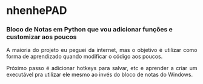 # nhenhePAD
### Bloco de Notas em Python que vou adicionar funções e customizar aos poucos
<p align="justify">A maioria do projeto eu peguei da internet, mas o objetivo é utilizar como forma de aprendizado quando modificar o código aos poucos.</p>
<p align="justify">Próximo passo é adicionar hotkeys para salvar, etc e aprender a criar um executável pra utilizar ele mesmo ao invés do bloco de notas do Windows.</p>
